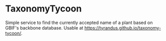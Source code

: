 # TaxonomyTycoon

Simple service to find the currently accepted name of a plant based on GBIF's backbone database. Usable at https://tyrandus.github.io/taxonomy-tycoon/.
